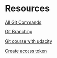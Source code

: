 # Resources

[All Git Commands](https://git-scm.com/docs)

[Git Branching](https://learngitbranching.js.org/)

[Git course with udacity](https://www.udacity.com/course/version-control-with-git--ud123)

[Create access token](https://docs.github.com/en/authentication/keeping-your-account-and-data-secure/creating-a-personal-access-token)
